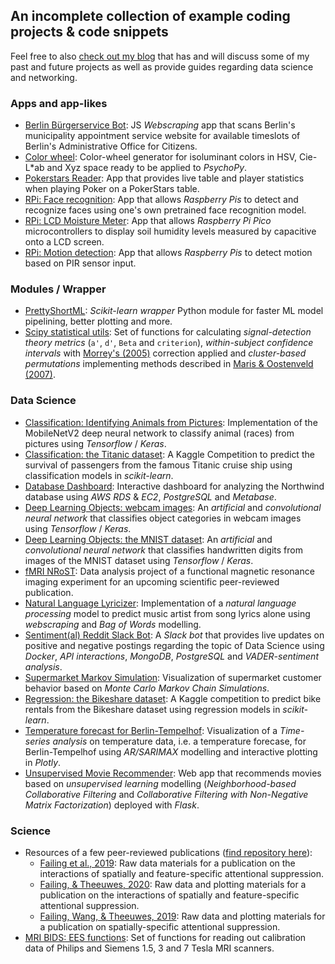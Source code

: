 ## An incomplete collection of example coding projects & code snippets  

Feel free to also [check out my blog](https://blog.michelfailing.de) that has and will discuss some of my past and future projects as well as provide guides regarding data science and networking.

### Apps and app-likes
- [Berlin Bürgerservice Bot](https://github.com/MichlF/berlin_buergerservice_bot): JS *Webscraping* app that scans Berlin's municipality appointment service website for available timeslots of Berlin's Administrative Office for Citizens.
- [Color wheel](https://github.com/MichlF/misc/blob/master/colors_colorwheel): Color-wheel generator for isoluminant colors in HSV, Cie-L*ab and Xyz space ready to be applied to *PsychoPy*.
- [Pokerstars Reader](https://github.com/MichlF/pokerstars_reader): App that provides live table and player statistics when playing Poker on a PokerStars table.
- [RPi: Face recognition](https://github.com/MichlF/rpi_simple_face_recognition): App that allows *Raspberry Pis* to detect and recognize faces using one's own pretrained face recognition model.
- [RPi: LCD Moisture Meter](https://github.com/MichlF/rpi_moisture_meter): App that allows *Raspberry Pi Pico* microcontrollers to display soil humidity levels measured by capacitive onto a LCD screen.
- [RPi: Motion detection](https://github.com/MichlF/rpi_motion_detection): App that allows *Raspberry Pis* to detect motion based on PIR sensor input.

### Modules / Wrapper
- [PrettyShortML](https://github.com/MichlF/PrettyShortML): *Scikit-learn wrapper* Python module for faster ML model pipelining, better plotting and more.
- [Scipy statistical utils](https://github.com/MichlF/misc/tree/master/statistics): Set of functions for calculating *signal-detection theory metrics* (`a'`, `d'`, `Beta` and `criterion`), *within-subject confidence intervals* with [Morrey's (2005)](https://tqmp.org/RegularArticles/vol04-2/p061/p061.pdf) correction applied and *cluster-based permutations* implementing methods described in [Maris & Oostenveld (2007)](https://www.sciencedirect.com/science/article/abs/pii/S0165027007001707).


### Data Science
- [Classification: Identifying Animals from Pictures](https://github.com/MichlF/projects/tree/main/data_science/classification_animals): Implementation of the MobileNetV2 deep neural network to classify animal (races) from pictures using *Tensorflow* / *Keras*.
- [Classification: the Titanic dataset](https://github.com/MichlF/projects/tree/main/data_science/classification_titanic): A Kaggle Competition to predict the survival of passengers from the famous Titanic cruise ship using classification models in *scikit-learn*.
- [Database Dashboard](https://github.com/MichlF/projects/tree/main/data_science/database_dashboard): Interactive dashboard for analyzing the Northwind database using *AWS* *RDS* & *EC2*, *PostgreSQL* and *Metabase*.
- [Deep Learning Objects: webcam images](https://github.com/MichlF/projects/tree/main/data_science/deep_learning_objects_webcam): An *artificial* and *convolutional neural network* that classifies object categories in webcam images using *Tensorflow* / *Keras*.
- [Deep Learning Objects: the MNIST dataset](https://github.com/MichlF/projects/tree/main/data_science/deep_learning_objects_mnist): An *artificial* and *convolutional neural network* that classifies handwritten digits from images of the MNIST dataset using *Tensorflow* / *Keras*.
- [fMRI NRoST](): Data analysis project of a functional magnetic resonance imaging experiment for an upcoming scientific peer-reviewed publication.
- [Natural Language Lyricizer](https://github.com/MichlF/projects/tree/main/data_science/natural_language_lyricizer): Implementation of a *natural language processing* model to predict music artist from song lyrics alone using *webscraping* and *Bag of Words* modelling.
- [Sentiment(al) Reddit Slack Bot](https://github.com/MichlF/projects/tree/main/data_science/reddit_sentiment): A *Slack bot* that provides live updates on positive and negative postings regarding the topic of Data Science using *Docker*, *API interactions*, *MongoDB*, *PostgreSQL* and *VADER-sentiment analysis*.
- [Supermarket Markov Simulation](https://github.com/MichlF/projects/tree/main/data_science/supermarket_markov_simulation): Visualization of supermarket customer behavior based on *Monte Carlo Markov Chain Simulations*.
- [Regression: the Bikeshare dataset](https://github.com/MichlF/projects/tree/main/data_science/regression_bikeshare): A Kaggle competition to predict bike rentals from the Bikeshare dataset using regression models in *scikit-learn*.
- [Temperature forecast for Berlin-Tempelhof](https://github.com/MichlF/projects/tree/main/data_science/temperature_forecast): Visualization of a *Time-series analysis* on temperature data, i.e. a temperature forecase, for Berlin-Tempelhof using *AR/SARIMAX* modelling and interactive plotting in *Plotly*.
- [Unsupervised Movie Recommender](https://github.com/MichlF/projects/tree/main/data_science/unsupervised_movie_recommender): Web app that recommends movies based on *unsupervised learning* modelling (*Neighborhood-based Collaborative Filtering* and *Collaborative Filtering with Non-Negative Matrix Factorization*) deployed with *Flask*.

### Science
- Resources of a few peer-reviewed publications ([find repository here](https://github.com/MichlF/science_projects)):
  - [Failing et al., 2019](https://github.com/MichlF/science_projects/tree/master/StatisticalRegularitiesInduceSpatialFeatureSpecificSuppression): Raw data materials for a publication on the interactions of spatially and feature-specific attentional suppression.
  - [Failing, & Theeuwes, 2020](https://github.com/MichlF/science_projects/tree/master/MoreCaptureMoreSuppression): Raw data and plotting materials for a publication on the interactions of spatially and feature-specific attentional suppression.
  - [Failing, Wang, & Theeuwes, 2019](https://github.com/MichlF/science_projects/tree/master/SpatialSuppressionDueToTargetActivation): Raw data and plotting materials for a publication on spatially-specific attentional suppression.
- [MRI BIDS: EES functions](https://github.com/MichlF/misc/blob/master/MRI_BIDScreator/ees_function.py): Set of functions for reading out calibration data of Philips and Siemens 1.5, 3 and 7 Tesla MRI scanners.